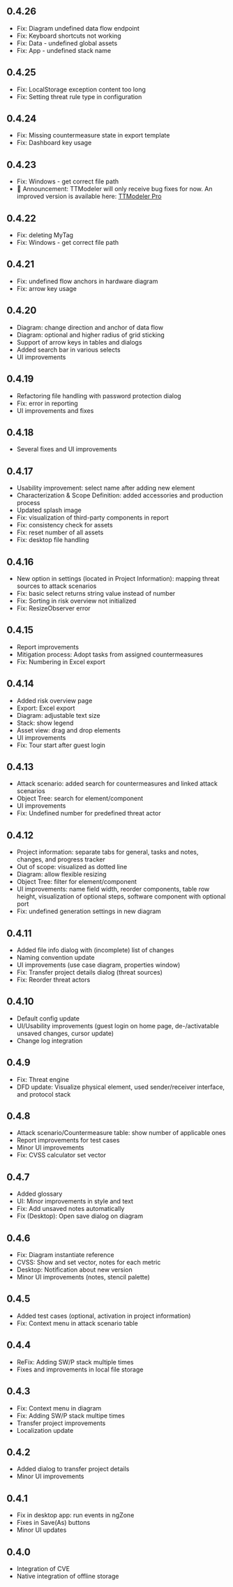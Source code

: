 ## 0.4.26

* Fix: Diagram undefined data flow endpoint
* Fix: Keyboard shortcuts not working
* Fix: Data - undefined global assets
* Fix: App - undefined stack name

## 0.4.25

* Fix: LocalStorage exception content too long
* Fix: Setting threat rule type in configuration

## 0.4.24

* Fix: Missing countermeasure state in export template
* Fix: Dashboard key usage

## 0.4.23

* Fix: Windows - get correct file path
* 📢 Announcement: TTModeler will only receive bug fixes for now. An improved version is available here: [TTModeler Pro](https://emgarde.de)

## 0.4.22

* Fix: deleting MyTag
* Fix: Windows - get correct file path

## 0.4.21

* Fix: undefined flow anchors in hardware diagram
* Fix: arrow key usage

## 0.4.20

* Diagram: change direction and anchor of data flow
* Diagram: optional and higher radius of grid sticking
* Support of arrow keys in tables and dialogs
* Added search bar in various selects 
* UI improvements

## 0.4.19

* Refactoring file handling with password protection dialog
* Fix: error in reporting
* UI improvements and fixes

## 0.4.18

* Several fixes and UI improvements

## 0.4.17

* Usability improvement: select name after adding new element
* Characterization & Scope Definition: added accessories and production process
* Updated splash image
* Fix: visualization of third-party components in report
* Fix: consistency check for assets
* Fix: reset number of all assets
* Fix: desktop file handling

## 0.4.16

* New option in settings (located in Project Information): mapping threat sources to attack scenarios
* Fix: basic select returns string value instead of number
* Fix: Sorting in risk overview not initialized
* Fix: ResizeObserver error

## 0.4.15

* Report improvements
* Mitigation process: Adopt tasks from assigned countermeasures
* Fix: Numbering in Excel export

## 0.4.14

* Added risk overview page
* Export: Excel export
* Diagram: adjustable text size
* Stack: show legend
* Asset view: drag and drop elements
* UI improvements
* Fix: Tour start after guest login

## 0.4.13

* Attack scenario: added search for countermeasures and linked attack scenarios
* Object Tree: search for element/component
* UI improvements
* Fix: Undefined number for predefined threat actor

## 0.4.12

* Project information: separate tabs for general, tasks and notes, changes, and progress tracker
* Out of scope: visualized as dotted line
* Diagram: allow flexible resizing
* Object Tree: filter for element/component
* UI improvements: name field width, reorder components, table row height, visualization of optional steps, software component with optional port
* Fix: undefined generation settings in new diagram 

## 0.4.11

* Added file info dialog with (incomplete) list of changes
* Naming convention update
* UI improvements (use case diagram, properties window)
* Fix: Transfer project details dialog (threat sources)
* Fix: Reorder threat actors

## 0.4.10

* Default config update
* UI/Usability improvements (guest login on home page, de-/activatable unsaved changes, cursor update)
* Change log integration

## 0.4.9

* Fix: Threat engine
* DFD update: Visualize physical element, used sender/receiver interface, and protocol stack

## 0.4.8

* Attack scenario/Countermeasure table: show number of applicable ones
* Report improvements for test cases
* Minor UI improvements
* Fix: CVSS calculator set vector

## 0.4.7

* Added glossary
* UI: Minor improvements in style and text
* Fix: Add unsaved notes automatically
* Fix (Desktop): Open save dialog on diagram
 
## 0.4.6

* Fix: Diagram instantiate reference
* CVSS: Show and set vector, notes for each metric
* Desktop: Notification about new version
* Minor UI improvements (notes, stencil palette)

## 0.4.5

* Added test cases (optional, activation in project information)
* Fix: Context menu in attack scenario table

## 0.4.4

* ReFix: Adding SW/P stack multiple times
* Fixes and improvements in local file storage

## 0.4.3

* Fix: Context menu in diagram 
* Fix: Adding SW/P stack multipe times
* Transfer project improvements
* Localization update

## 0.4.2

* Added dialog to transfer project details
* Minor UI improvements

## 0.4.1

* Fix in desktop app: run events in ngZone
* Fixes in Save(As) buttons
* Minor UI updates

## 0.4.0

* Integration of CVE
* Native integration of offline storage
